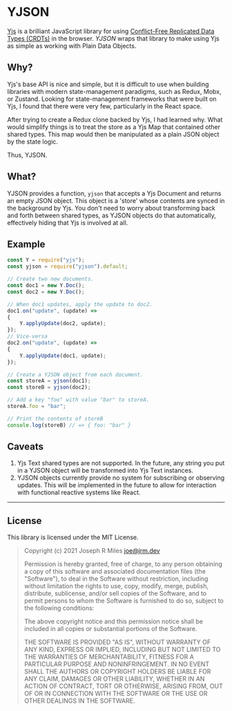 # YJSON

[Yjs](https://github.com/yjs/yjs) is a brilliant JavaScript library for using
[Conflict-Free Replicated Data Types (CRDTs)](https://en.wikipedia.org/wiki/Conflict-free_replicated_data_type)
in the browser. *YJSON* wraps that library to make using Yjs as simple as
working with Plain Data Objects.

## Why?

Yjs's base API is nice and simple, but it is difficult to use when building
libraries with modern state-management paradigms, such as Redux, Mobx, or
Zustand. Looking for state-management frameworks that were built on Yjs, I found
that there were very few, particularly in the React space.

After trying to create a Redux clone backed by Yjs, I had learned why. What
would simplify things is to treat the store as a Yjs Map that contained other
shared types. This map would then be manipulated as a plain JSON object by the
state logic.

Thus, YJSON.

## What?

YJSON provides a function, `yjson` that accepts a Yjs Document and returns an
empty JSON object. This object is a 'store' whose contents are synced in the
background by Yjs. You don't need to worry about transforming back and forth
between shared types, as YJSON objects do that automatically, effectively hiding
that Yjs is involved at all.

## Example

```js
const Y = require("yjs");
const yjson = require("yjson").default;

// Create two new documents.
const doc1 = new Y.Doc();
const doc2 = new Y.Doc();

// When doc1 updates, apply the update to doc2.
doc1.on("update", (update) =>
{
    Y.applyUpdate(doc2, update);
});
// Vice-versa
doc2.on("update", (update) =>
{
    Y.applyUpdate(doc1, update);
});

// Create a YJSON object from each document.
const storeA = yjson(doc1);
const storeB = yjson(doc2);

// Add a key "foo" with value "bar" to storeA.
storeA.foo = "bar";

// Print the contents of storeB
console.log(storeB) // => { foo: "bar" }
```

## Caveats

 1. Yjs Text shared types are not supported. In the future, any string you put
    in a YJSON object will be transformed into Yjs Text instances.
 1. YJSON objects currently provide no system for subscribing or observing
    updates. This will be implemented in the future to allow for interaction
    with functional reactive systems like React.

---

## License

This library is licensed under the MIT License.

> Copyright (c) 2021 Joseph R Miles <joe@jrm.dev>
> 
> Permission is hereby granted, free of charge, to any person obtaining a copy of
> this software and associated documentation files (the "Software"), to deal in
> the Software without restriction, including without limitation the rights to
> use, copy, modify, merge, publish, distribute, sublicense, and/or sell copies of
> the Software, and to permit persons to whom the Software is furnished to do so,
> subject to the following conditions:
> 
> The above copyright notice and this permission notice shall be included in all
> copies or substantial portions of the Software.
> 
> THE SOFTWARE IS PROVIDED "AS IS", WITHOUT WARRANTY OF ANY KIND, EXPRESS OR
> IMPLIED, INCLUDING BUT NOT LIMITED TO THE WARRANTIES OF MERCHANTABILITY, FITNESS
> FOR A PARTICULAR PURPOSE AND NONINFRINGEMENT. IN NO EVENT SHALL THE AUTHORS OR
> COPYRIGHT HOLDERS BE LIABLE FOR ANY CLAIM, DAMAGES OR OTHER LIABILITY, WHETHER
> IN AN ACTION OF CONTRACT, TORT OR OTHERWISE, ARISING FROM, OUT OF OR IN
> CONNECTION WITH THE SOFTWARE OR THE USE OR OTHER DEALINGS IN THE SOFTWARE.